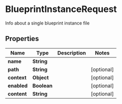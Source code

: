 

# BlueprintInstanceRequest

Info about a single blueprint instance file

## Properties

| Name | Type | Description | Notes |
|------------ | ------------- | ------------- | -------------|
|**name** | **String** |  |  |
|**path** | **String** |  |  [optional] |
|**context** | **Object** |  |  [optional] |
|**enabled** | **Boolean** |  |  [optional] |
|**content** | **String** |  |  [optional] |



